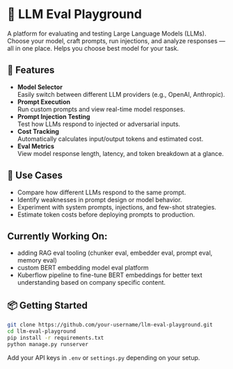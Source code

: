 # 🧠 LLM Eval Playground
A platform for evaluating and testing Large Language Models (LLMs). Choose your model, craft prompts, run injections, and analyze responses — all in one place.
Helps you choose best model for your task. 
## 🚀 Features
- **Model Selector**  
 Easily switch between different LLM providers (e.g., OpenAI, Anthropic).
- **Prompt Execution**  
 Run custom prompts and view real-time model responses.
- **Prompt Injection Testing**  
 Test how LLMs respond to injected or adversarial inputs.
- **Cost Tracking**  
 Automatically calculates input/output tokens and estimated cost.
- **Eval Metrics**  
 View model response length, latency, and token breakdown at a glance.
## 🎯 Use Cases
- Compare how different LLMs respond to the same prompt.
- Identify weaknesses in prompt design or model behavior.
- Experiment with system prompts, injections, and few-shot strategies.
- Estimate token costs before deploying prompts to production.
## Currently Working On:
- adding RAG eval tooling (chunker eval, embedder eval, prompt eval, memory eval)
- custom BERT embedding model eval platform
- Kuberflow pipeline to fine-tune BERT embeddings for better text understanding based on company specific content. 
## 📦 Getting Started
```bash
git clone https://github.com/your-username/llm-eval-playground.git
cd llm-eval-playground
pip install -r requirements.txt
python manage.py runserver
```
Add your API keys in `.env` or `settings.py` depending on your setup.
